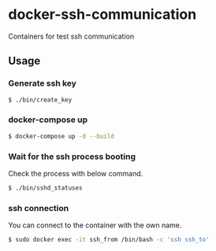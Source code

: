 # docker-ssh-communication
Containers for test ssh communication

## Usage
### Generate ssh key

```bash
$ ./bin/create_key
```

### docker-compose up

```bash
$ docker-compose up -d --build
```

### Wait for the ssh process booting
Check the process with below command.

```bash
$ ./bin/sshd_statuses
```

### ssh connection
You can connect to the container with the own name.

```bash
$ sudo docker exec -it ssh_from /bin/bash -c 'ssh ssh_to'
```
